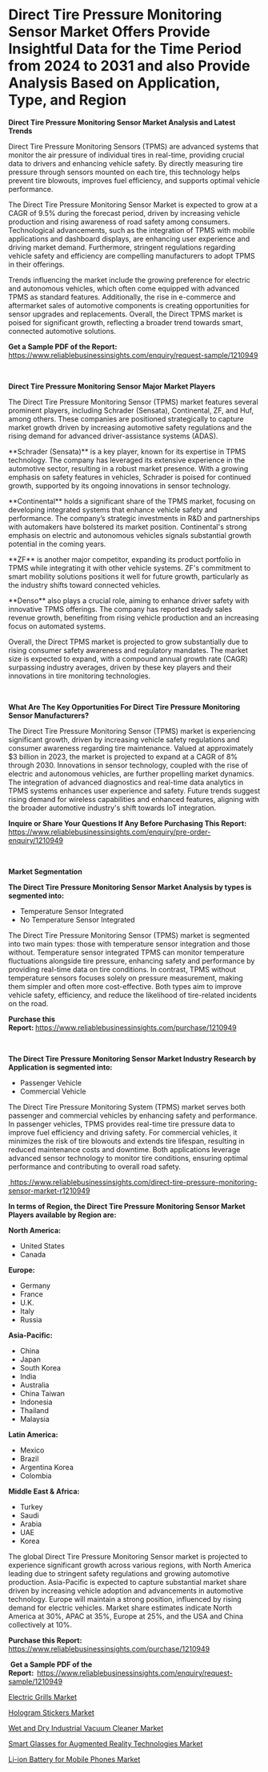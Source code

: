 <p><h1>Direct Tire Pressure Monitoring Sensor Market Offers Provide Insightful Data for the Time Period from 2024 to 2031 and also Provide Analysis Based on Application, Type, and Region</h1></p><p><strong>Direct Tire Pressure Monitoring Sensor Market Analysis and Latest Trends</strong></p>
<p><p>Direct Tire Pressure Monitoring Sensors (TPMS) are advanced systems that monitor the air pressure of individual tires in real-time, providing crucial data to drivers and enhancing vehicle safety. By directly measuring tire pressure through sensors mounted on each tire, this technology helps prevent tire blowouts, improves fuel efficiency, and supports optimal vehicle performance. </p><p>The Direct Tire Pressure Monitoring Sensor Market is expected to grow at a CAGR of 9.5% during the forecast period, driven by increasing vehicle production and rising awareness of road safety among consumers. Technological advancements, such as the integration of TPMS with mobile applications and dashboard displays, are enhancing user experience and driving market demand. Furthermore, stringent regulations regarding vehicle safety and efficiency are compelling manufacturers to adopt TPMS in their offerings. </p><p>Trends influencing the market include the growing preference for electric and autonomous vehicles, which often come equipped with advanced TPMS as standard features. Additionally, the rise in e-commerce and aftermarket sales of automotive components is creating opportunities for sensor upgrades and replacements. Overall, the Direct TPMS market is poised for significant growth, reflecting a broader trend towards smart, connected automotive solutions.</p></p>
<p><strong>Get a Sample PDF of the Report:&nbsp;</strong> <a href="https://www.reliablebusinessinsights.com/enquiry/request-sample/1210949?utm_campaign=96&utm_medium=2&utm_source=Github&utm_content=ia&utm_term=04102024&utm_id=direct-tire-pressure-monitoring-sensor">https://www.reliablebusinessinsights.com/enquiry/request-sample/1210949</a></p>
<p>&nbsp;</p>
<p><strong>Direct Tire Pressure Monitoring Sensor Major Market Players</strong></p>
<p><p>The Direct Tire Pressure Monitoring Sensor (TPMS) market features several prominent players, including Schrader (Sensata), Continental, ZF, and Huf, among others. These companies are positioned strategically to capture market growth driven by increasing automotive safety regulations and the rising demand for advanced driver-assistance systems (ADAS).</p><p>**Schrader (Sensata)** is a key player, known for its expertise in TPMS technology. The company has leveraged its extensive experience in the automotive sector, resulting in a robust market presence. With a growing emphasis on safety features in vehicles, Schrader is poised for continued growth, supported by its ongoing innovations in sensor technology.</p><p>**Continental** holds a significant share of the TPMS market, focusing on developing integrated systems that enhance vehicle safety and performance. The company’s strategic investments in R&D and partnerships with automakers have bolstered its market position. Continental's strong emphasis on electric and autonomous vehicles signals substantial growth potential in the coming years.</p><p>**ZF** is another major competitor, expanding its product portfolio in TPMS while integrating it with other vehicle systems. ZF's commitment to smart mobility solutions positions it well for future growth, particularly as the industry shifts toward connected vehicles.</p><p>**Denso** also plays a crucial role, aiming to enhance driver safety with innovative TPMS offerings. The company has reported steady sales revenue growth, benefiting from rising vehicle production and an increasing focus on automated systems.</p><p>Overall, the Direct TPMS market is projected to grow substantially due to rising consumer safety awareness and regulatory mandates. The market size is expected to expand, with a compound annual growth rate (CAGR) surpassing industry averages, driven by these key players and their innovations in tire monitoring technologies.</p></p>
<p>&nbsp;</p>
<p><strong>What Are The Key Opportunities For Direct Tire Pressure Monitoring Sensor Manufacturers?</strong></p>
<p><p>The Direct Tire Pressure Monitoring Sensor (TPMS) market is experiencing significant growth, driven by increasing vehicle safety regulations and consumer awareness regarding tire maintenance. Valued at approximately $3 billion in 2023, the market is projected to expand at a CAGR of 8% through 2030. Innovations in sensor technology, coupled with the rise of electric and autonomous vehicles, are further propelling market dynamics. The integration of advanced diagnostics and real-time data analytics in TPMS systems enhances user experience and safety. Future trends suggest rising demand for wireless capabilities and enhanced features, aligning with the broader automotive industry's shift towards IoT integration.</p></p>
<p><strong>Inquire or Share Your Questions If Any Before Purchasing This Report:</strong> <a href="https://www.reliablebusinessinsights.com/enquiry/pre-order-enquiry/1210949?utm_campaign=96&utm_medium=2&utm_source=Github&utm_content=ia&utm_term=04102024&utm_id=direct-tire-pressure-monitoring-sensor">https://www.reliablebusinessinsights.com/enquiry/pre-order-enquiry/1210949</a></p>
<p>&nbsp;</p>
<p><strong>Market Segmentation</strong></p>
<p><strong>The Direct Tire Pressure Monitoring Sensor Market Analysis by types is segmented into:</strong></p>
<p><ul><li>Temperature Sensor Integrated</li><li>No Temperature Sensor Integrated</li></ul></p>
<p><p>The Direct Tire Pressure Monitoring Sensor (TPMS) market is segmented into two main types: those with temperature sensor integration and those without. Temperature sensor integrated TPMS can monitor temperature fluctuations alongside tire pressure, enhancing safety and performance by providing real-time data on tire conditions. In contrast, TPMS without temperature sensors focuses solely on pressure measurement, making them simpler and often more cost-effective. Both types aim to improve vehicle safety, efficiency, and reduce the likelihood of tire-related incidents on the road.</p></p>
<p><strong>Purchase this Report:&nbsp;</strong><a href="https://www.reliablebusinessinsights.com/purchase/1210949?utm_campaign=96&utm_medium=2&utm_source=Github&utm_content=ia&utm_term=04102024&utm_id=direct-tire-pressure-monitoring-sensor">https://www.reliablebusinessinsights.com/purchase/1210949</a></p>
<p>&nbsp;</p>
<p><strong>The Direct Tire Pressure Monitoring Sensor Market Industry Research by Application is segmented into:</strong></p>
<p><ul><li>Passenger Vehicle</li><li>Commercial Vehicle</li></ul></p>
<p><p>The Direct Tire Pressure Monitoring System (TPMS) market serves both passenger and commercial vehicles by enhancing safety and performance. In passenger vehicles, TPMS provides real-time tire pressure data to improve fuel efficiency and driving safety. For commercial vehicles, it minimizes the risk of tire blowouts and extends tire lifespan, resulting in reduced maintenance costs and downtime. Both applications leverage advanced sensor technology to monitor tire conditions, ensuring optimal performance and contributing to overall road safety.</p></p>
<p><a href="https://www.reliablebusinessinsights.com/direct-tire-pressure-monitoring-sensor-market-r1210949?utm_campaign=96&utm_medium=2&utm_source=Github&utm_content=ia&utm_term=04102024&utm_id=direct-tire-pressure-monitoring-sensor">&nbsp;https://www.reliablebusinessinsights.com/direct-tire-pressure-monitoring-sensor-market-r1210949</a></p>
<p><strong>In terms of Region, the Direct Tire Pressure Monitoring Sensor Market Players available by Region are:</strong></p>
<p>
    <p> <strong> North America: </strong>
        <ul>
            <li>United States</li>
            <li>Canada</li>
        </ul>
        </p> 
    <p> <strong> Europe: </strong>
        <ul>
            <li>Germany</li>
            <li>France</li>
            <li>U.K.</li>
            <li>Italy</li>
            <li>Russia</li>
        </ul>
        </p> 
    <p> <strong> Asia-Pacific: </strong>
        <ul>
            <li>China</li>
            <li>Japan</li>
            <li>South Korea</li>
            <li>India</li>
            <li>Australia</li>
            <li>China Taiwan</li>
            <li>Indonesia</li>
            <li>Thailand</li>
            <li>Malaysia</li>
        </ul>
        </p> 
    <p> <strong> Latin America: </strong>
        <ul>
            <li>Mexico</li>
            <li>Brazil</li>
            <li>Argentina Korea</li>
            <li>Colombia</li>
        </ul>
        </p> 
    <p> <strong> Middle East & Africa: </strong>
        <ul>
            <li>Turkey</li>
            <li>Saudi</li>
            <li>Arabia</li>
            <li>UAE</li>
            <li>Korea</li>
        </ul>
    </p>
    </p>
<p><p>The global Direct Tire Pressure Monitoring Sensor market is projected to experience significant growth across various regions, with North America leading due to stringent safety regulations and growing automotive production. Asia-Pacific is expected to capture substantial market share driven by increasing vehicle adoption and advancements in automotive technology. Europe will maintain a strong position, influenced by rising demand for electric vehicles. Market share estimates indicate North America at 30%, APAC at 35%, Europe at 25%, and the USA and China collectively at 10%.</p></p>
<p><strong>Purchase this Report: </strong><a href="https://www.reliablebusinessinsights.com/purchase/1210949?utm_campaign=96&utm_medium=2&utm_source=Github&utm_content=ia&utm_term=04102024&utm_id=direct-tire-pressure-monitoring-sensor">https://www.reliablebusinessinsights.com/purchase/1210949</a></p>
<p>&nbsp;<strong>Get a Sample PDF of the Report:&nbsp;&nbsp;</strong><a href="https://www.reliablebusinessinsights.com/enquiry/request-sample/1210949?utm_campaign=96&utm_medium=2&utm_source=Github&utm_content=ia&utm_term=04102024&utm_id=direct-tire-pressure-monitoring-sensor">https://www.reliablebusinessinsights.com/enquiry/request-sample/1210949</a></p>
<p><strong></strong></p>
<p><p><a href="https://www.linkedin.com/pulse/global-electric-grills-market-exploring-share-trends-future-growth-m4ysc?utm_campaign=96&utm_medium=2&utm_source=Github&utm_content=ia&utm_term=04102024&utm_id=direct-tire-pressure-monitoring-sensor">Electric Grills Market</a></p><p><a href="https://www.linkedin.com/pulse/pioneering-growth-analyzing-global-hologram-stickers-market-dynamics-tbocc?utm_campaign=96&utm_medium=2&utm_source=Github&utm_content=ia&utm_term=04102024&utm_id=direct-tire-pressure-monitoring-sensor">Hologram Stickers Market</a></p><p><a href="https://github.com/LacThu1/Market-Research-Report-List-1/blob/main/wet-and-dry-industrial-vacuum-cleaner-market.md?utm_campaign=96&utm_medium=2&utm_source=Github&utm_content=ia&utm_term=04102024&utm_id=direct-tire-pressure-monitoring-sensor">Wet and Dry Industrial Vacuum Cleaner Market</a></p><p><a href="https://issuu.com/reportprime-2/docs/smart-glasses-for-augmented-reality_9fa2aa6032b647?utm_campaign=96&utm_medium=2&utm_source=Github&utm_content=ia&utm_term=04102024&utm_id=direct-tire-pressure-monitoring-sensor">Smart Glasses for Augmented Reality Technologies Market</a></p><p><a href="https://issuu.com/reportprime-2/docs/li-ion-battery-for-mobile-phones-ma_2d91ede293d4f6?utm_campaign=96&utm_medium=2&utm_source=Github&utm_content=ia&utm_term=04102024&utm_id=direct-tire-pressure-monitoring-sensor">Li-ion Battery for Mobile Phones Market</a></p></p>